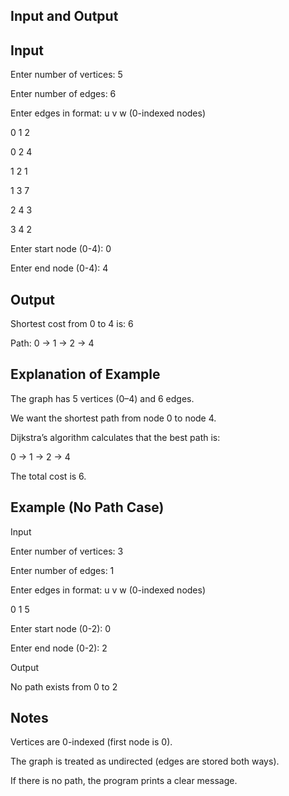 ## Input and Output

## Input

Enter number of vertices: 5

Enter number of edges: 6

Enter edges in format: u v w (0-indexed nodes)

0 1 2

0 2 4

1 2 1

1 3 7

2 4 3

3 4 2

Enter start node (0-4): 0

Enter end node (0-4): 4

## Output

Shortest cost from 0 to 4 is: 6

Path: 0 -> 1 -> 2 -> 4

## Explanation of Example


The graph has 5 vertices (0–4) and 6 edges.


We want the shortest path from node 0 to node 4.


Dijkstra’s algorithm calculates that the best path is:


0 → 1 → 2 → 4


The total cost is 6.

## Example (No Path Case)

Input

Enter number of vertices: 3

Enter number of edges: 1

Enter edges in format: u v w (0-indexed nodes)

0 1 5

Enter start node (0-2): 0

Enter end node (0-2): 2

Output

No path exists from 0 to 2

## Notes

Vertices are 0-indexed (first node is 0).


The graph is treated as undirected (edges are stored both ways).


If there is no path, the program prints a clear message.
